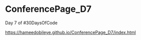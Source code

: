 # ConferencePage_D7
Day 7 of #30DaysOfCode

https://hameedobileye.github.io/ConferencePage_D7/index.html
